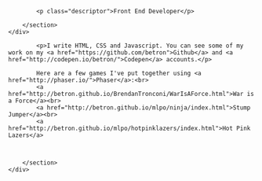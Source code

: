 <html lang="en">
<head>

<meta charset="UTF-8"/>
<meta name="viewport" content="width=device-width, initial-scale=1">

<title>Brendan Tronconi </title>
<meta name="author" content="Brendan Tronconi">

<meta name="language" content="en"/>
<meta name="description" content="Front End Web Developer, Brooklyn, New York, N.Y."/>

<meta name="viewport" content="width=device-width, user-scalable=yes, initial-scale=1, user-scalable=1"/>

<style>
 a {
 	color: #449944;
 }

</style>

</head>
<body>




<div class="full-width">
	<div class="wrapper container">
		<section class="main main--wider">
			
			<p class="descriptor">Front End Developer</p>

		</section>
	</div>
</div>




<div class="full-width">
	<div class="wrapper container">
		<section class="main main--wider">
			
			<p>I write HTML, CSS and Javascript. You can see some of my work on my <a href="https://github.com/betron">Github</a> and <a href="http://codepen.io/betron/">Codepen</a> accounts.</p>
			
			Here are a few games I've put together using <a href="http://phaser.io/">Phaser</a>:<br>
			<a href="http://betron.github.io/BrendanTronconi/WarIsAForce.html">War is a Force</a><br>
			<a href="http://betron.github.io/mlpo/ninja/index.html">Stump Jumper</a><br>
			<a href="http://betron.github.io/mlpo/hotpinklazers/index.html">Hot Pink Lazers</a>
		
 
			
		</section>
	</div>
</div>

</body>
</html>
